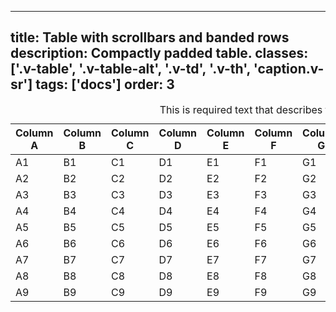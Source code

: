 <!--
 *              Copyright (c) 2025 Visa, Inc.
 *
 * Licensed under the Apache License, Version 2.0 (the "License");
 * you may not use this file except in compliance with the License.
 * You may obtain a copy of the License at
 *
 *         http://www.apache.org/licenses/LICENSE-2.0
 *
 * Unless required by applicable law or agreed to in writing, software
 * distributed under the License is distributed on an "AS IS" BASIS,
 * WITHOUT WARRANTIES OR CONDITIONS OF ANY KIND, either express or implied.
 * See the License for the specific language governing permissions and
 * limitations under the License.
 *
 -->
---
title: Table with scrollbars and banded rows
description: Compactly padded table. 
classes: ['.v-table', '.v-table-alt', '.v-td', '.v-th', 'caption.v-sr']
tags: ['docs']
order: 3
---

<div class="v-table-wrapper" style="--v-table-wrapper-block-size: 298px; --v-table-wrapper-inline-size: 601px;">
  <table class="v-table v-table-alt">
    <caption class="v-sr">
      This is required text that describes the table in more detail.
    </caption>
    <thead>
      <tr>
        <th class="v-th">
          Column A
        </th>
        <th class="v-th">
          Column B
        </th>
        <th class="v-th">
          Column C
        </th>
        <th class="v-th">
          Column D
        </th>
        <th class="v-th">
          Column E
        </th>
        <th class="v-th">
          Column F
        </th>
        <th class="v-th">
          Column G
        </th>
        <th class="v-th">
          Column H
        </th>
        <th class="v-th">
          Column I
        </th>
        <th class="v-th">
          Column J
        </th>
        <th class="v-th">
          Column K
        </th>
        <th class="v-th">
          Column L
        </th>
      </tr>
    </thead>
    <tbody>
      <tr>
        <td class="v-td">
          A1
        </td>
        <td class="v-td">
          B1
        </td>
        <td class="v-td">
          C1
        </td>
        <td class="v-td">
          D1
        </td>
        <td class="v-td">
          E1
        </td>
        <td class="v-td">
          F1
        </td>
        <td class="v-td">
          G1
        </td>
        <td class="v-td">
          H1
        </td>
        <td class="v-td">
          I1
        </td>
        <td class="v-td">
          J1
        </td>
        <td class="v-td">
          K1
        </td>
        <td class="v-td">
          L1
        </td>
      </tr>
      <tr>
        <td class="v-td">
          A2
        </td>
        <td class="v-td">
          B2
        </td>
        <td class="v-td">
          C2
        </td>
        <td class="v-td">
          D2
        </td>
        <td class="v-td">
          E2
        </td>
        <td class="v-td">
          F2
        </td>
        <td class="v-td">
          G2
        </td>
        <td class="v-td">
          H2
        </td>
        <td class="v-td">
          I2
        </td>
        <td class="v-td">
          J2
        </td>
        <td class="v-td">
          K2
        </td>
        <td class="v-td">
          L2
        </td>
      </tr>
      <tr>
        <td class="v-td">
          A3
        </td>
        <td class="v-td">
          B3
        </td>
        <td class="v-td">
          C3
        </td>
        <td class="v-td">
          D3
        </td>
        <td class="v-td">
          E3
        </td>
        <td class="v-td">
          F3
        </td>
        <td class="v-td">
          G3
        </td>
        <td class="v-td">
          H3
        </td>
        <td class="v-td">
          I3
        </td>
        <td class="v-td">
          J3
        </td>
        <td class="v-td">
          K3
        </td>
        <td class="v-td">
          L3
        </td>
      </tr>
      <tr>
        <td class="v-td">
          A4
        </td>
        <td class="v-td">
          B4
        </td>
        <td class="v-td">
          C4
        </td>
        <td class="v-td">
          D4
        </td>
        <td class="v-td">
          E4
        </td>
        <td class="v-td">
          F4
        </td>
        <td class="v-td">
          G4
        </td>
        <td class="v-td">
          H4
        </td>
        <td class="v-td">
          I4
        </td>
        <td class="v-td">
          J4
        </td>
        <td class="v-td">
          K4
        </td>
        <td class="v-td">
          L4
        </td>
      </tr>
      <tr>
        <td class="v-td">
          A5
        </td>
        <td class="v-td">
          B5
        </td>
        <td class="v-td">
          C5
        </td>
        <td class="v-td">
          D5
        </td>
        <td class="v-td">
          E5
        </td>
        <td class="v-td">
          F5
        </td>
        <td class="v-td">
          G5
        </td>
        <td class="v-td">
          H5
        </td>
        <td class="v-td">
          I5
        </td>
        <td class="v-td">
          J5
        </td>
        <td class="v-td">
          K5
        </td>
        <td class="v-td">
          L5
        </td>
      </tr>
      <tr>
        <td class="v-td">
          A6
        </td>
        <td class="v-td">
          B6
        </td>
        <td class="v-td">
          C6
        </td>
        <td class="v-td">
          D6
        </td>
        <td class="v-td">
          E6
        </td>
        <td class="v-td">
          F6
        </td>
        <td class="v-td">
          G6
        </td>
        <td class="v-td">
          H6
        </td>
        <td class="v-td">
          I6
        </td>
        <td class="v-td">
          J6
        </td>
        <td class="v-td">
          K6
        </td>
        <td class="v-td">
          L6
        </td>
      </tr>
      <tr>
        <td class="v-td">
          A7
        </td>
        <td class="v-td">
          B7
        </td>
        <td class="v-td">
          C7
        </td>
        <td class="v-td">
          D7
        </td>
        <td class="v-td">
          E7
        </td>
        <td class="v-td">
          F7
        </td>
        <td class="v-td">
          G7
        </td>
        <td class="v-td">
          H7
        </td>
        <td class="v-td">
          I7
        </td>
        <td class="v-td">
          J7
        </td>
        <td class="v-td">
          K7
        </td>
        <td class="v-td">
          L7
        </td>
      </tr>
      <tr>
        <td class="v-td">
          A8
        </td>
        <td class="v-td">
          B8
        </td>
        <td class="v-td">
          C8
        </td>
        <td class="v-td">
          D8
        </td>
        <td class="v-td">
          E8
        </td>
        <td class="v-td">
          F8
        </td>
        <td class="v-td">
          G8
        </td>
        <td class="v-td">
          H8
        </td>
        <td class="v-td">
          I8
        </td>
        <td class="v-td">
          J8
        </td>
        <td class="v-td">
          K8
        </td>
        <td class="v-td">
          L8
        </td>
      </tr>
      <tr>
        <td class="v-td">
          A9
        </td>
        <td class="v-td">
          B9
        </td>
        <td class="v-td">
          C9
        </td>
        <td class="v-td">
          D9
        </td>
        <td class="v-td">
          E9
        </td>
        <td class="v-td">
          F9
        </td>
        <td class="v-td">
          G9
        </td>
        <td class="v-td">
          H9
        </td>
        <td class="v-td">
          I9
        </td>
        <td class="v-td">
          J9
        </td>
        <td class="v-td">
          K9
        </td>
        <td class="v-td">
          L9
        </td>
      </tr>
    </tbody>
  </table>
</div>
